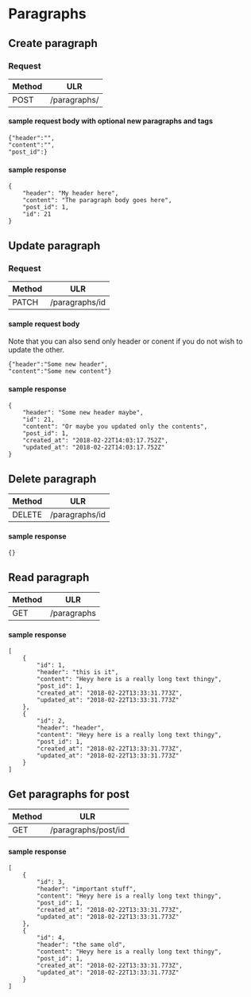 # Paragraphs

## Create paragraph

### Request

| Method        | ULR          |
| ------------- |:-------------:|
| POST      | /paragraphs/ |

#### sample request body with optional new paragraphs and tags
```
{"header":"",
"content":"",
"post_id":}
```


#### sample response
```
{
    "header": "My header here",
    "content": "The paragraph body goes here",
    "post_id": 1,
    "id": 21
}
```

## Update paragraph

### Request

| Method        | ULR          |
| ------------- |:-------------:|
| PATCH     | /paragraphs/id |

#### sample request body
Note that you can also send only header or conent if you do not wish to update the other.
```
{"header":"Some new header",
"content":"Some new content"}
```

#### sample response
```
{
    "header": "Some new header maybe",
    "id": 21,
    "content": "Or maybe you updated only the contents",
    "post_id": 1,
    "created_at": "2018-02-22T14:03:17.752Z",
    "updated_at": "2018-02-22T14:03:17.752Z"
}
```

## Delete paragraph

| Method        | ULR          |
| ------------- |:-------------:|
| DELETE     | /paragraphs/id |

#### sample response
```
{}
```

## Read paragraph

| Method        | ULR          |
| ------------- |:-------------:|
| GET     | /paragraphs |

#### sample response
```
[
    {
        "id": 1,
        "header": "this is it",
        "content": "Heyy here is a really long text thingy",
        "post_id": 1,
        "created_at": "2018-02-22T13:33:31.773Z",
        "updated_at": "2018-02-22T13:33:31.773Z"
    },
    {
        "id": 2,
        "header": "header",
        "content": "Heyy here is a really long text thingy",
        "post_id": 1,
        "created_at": "2018-02-22T13:33:31.773Z",
        "updated_at": "2018-02-22T13:33:31.773Z"
    }
]
```

## Get paragraphs for post

| Method        | ULR          |
| ------------- |:-------------:|
| GET     | /paragraphs/post/id |


#### sample response
```
[
    {
        "id": 3,
        "header": "important stuff",
        "content": "Heyy here is a really long text thingy",
        "post_id": 1,
        "created_at": "2018-02-22T13:33:31.773Z",
        "updated_at": "2018-02-22T13:33:31.773Z"
    },
    {
        "id": 4,
        "header": "the same old",
        "content": "Heyy here is a really long text thingy",
        "post_id": 1,
        "created_at": "2018-02-22T13:33:31.773Z",
        "updated_at": "2018-02-22T13:33:31.773Z"
    }
]
```
